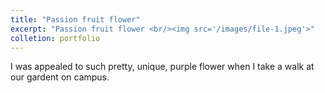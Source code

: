 ```yaml
---
title: "Passion fruit flower"
excerpt: "Passion fruit flower <br/><img src='/images/file-1.jpeg'>"
colletion: portfolio  
---
```


I was appealed to such pretty, unique, purple flower when I take a walk at our gardent on campus. 
